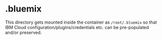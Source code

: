 # .bluemix
This directory gets mounted inside the container as `/root/.bluemix`
so that IBM Cloud configuration/plugins/credentials etc. can be pre-populated and/or preserved.